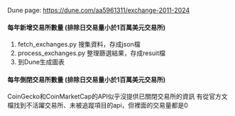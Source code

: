 Dune page: https://dune.com/aa5961311/exchange-2011-2024 
<br/>
<h4>每年新增交易所數量 (排除日交易量小於1百萬美元交易所)</h4>

1. fetch_exchanges.py 搜集資料，存成json檔
2. process_exchanges.py 整理篩選結果，存成resuit檔
3. 到Dune生成圖表


<h4>每年倒閉交易所數量 (排除日交易量小於1百萬美元交易所)</h4>

CoinGecko和CoinMarketCap的API似乎沒提供已關閉交易所的資訊
有從官方文檔找到不活躍交易所、未被追蹤項目的api，但裡面的交易量都是0
